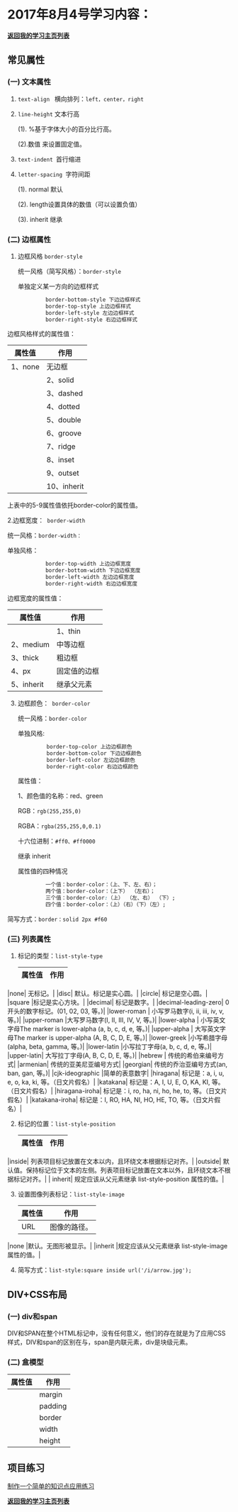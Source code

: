 # 2017年8月4号学习内容：

**[返回我的学习主页列表](https://super456.github.io/study-html-css-2017/)**

## 常见属性

### (一) 文本属性

1. `text-align ` 横向排列：`left，center，right`

2. `line-height` 文本行高

   (1). %基于字体大小的百分比行高。

   (2).数值 来设置固定值。

3. `text-indent `首行缩进

4. `letter-spacing `字符间距

   (1). normal 默认

   (2). length设置具体的数值（可以设置负值）

   (3). inherit 继承

### (二) 边框属性

1. 边框风格 `border-style`

   统一风格（简写风格）：`border-style`

   单独定义某一方向的边框样式

```css
			border-bottom-style 下边边框样式
			border-top-style 上边边框样式
			border-left-style 左边边框样式
			border-right-style 右边边框样式
```

   边框风格样式的属性值：

   |   属性值   |  作用  |
   |-----------|--------|
   |  1、none| 无边框|
    | 2、solid | 直线边框|
    | 3、dashed | 虚线边框|
    | 4、dotted |点状边框|
    | 5、double | 双线边框|
    | 6、groove| 凸槽边框|
    | 7、ridge |垄状边框|
    | 8、inset| inset边框|
    |9、outset |outset边框|
    | 10、inherit| 继承父元素|

   上表中的5-9属性值依托border-color的属性值。

2.边框宽度：` border-width`

   统一风格：`border-width：`

   单独风格：

```css
			border-top-width 上边边框宽度
			border-bottom-width 下边边框宽度
			border-left-width 左边边框宽度
			border-right-width 右边边框宽度
```

   边框宽度的属性值：

   |   属性值   |  作用  |
   |-----------|--------|
    |1、thin |细边框|
   | 2、medium |中等边框|
   | 3、thick |粗边框|
   | 4、px | 固定值的边框|
   | 5、inherit | 继承父元素|

3. 边框颜色：` border-color`

   统一风格：`border-color`

   单独风格:

   ```css
			border-top-color 上边边框颜色
			border-bottom-color 下边边框颜色
			border-left-color 左边边框颜色
			border-right-color 右边边框颜色
   ```

   属性值：

   1、颜色值的名称：red、green

   RGB：`rgb(255,255,0)`

   RGBA：`rgba(255,255,0,0.1)`

   十六位进制：`#ff0、#ff0000`

   继承 inherit

   属性值的四种情况

```css
			一个值：border-color：（上、下、左、右）；
			两个值：border-color：（上下） （左右）；
			三个值：border-color:（上） （左、右） （下）;
			四个值：border-color：（上）（右）（下）（左）;
```

   简写方式：`border：solid 2px #f60`

### (三) 列表属性

1. 标记的类型：`list-style-type`

   |   属性值   |  作用  |
   |-----------|--------|
 |none|	无标记。|
|disc|	默认。标记是实心圆。|
|circle|	标记是空心圆。|
|square	|标记是实心方块。|
|decimal|	标记是数字。|
|decimal-leading-zero|	0开头的数字标记。(01, 02, 03, 等。)|
|lower-roman  |	小写罗马数字(i, ii, iii, iv, v, 等。)|
|upper-roman	|大写罗马数字(I, II, III, IV, V, 等。)|
|lower-alpha |	小写英文字母The marker is lower-alpha (a, b, c, d, e, 等。)|
|upper-alpha |	大写英文字母The marker is upper-alpha (A, B, C, D, E, 等。)|
|lower-greek	 |小写希腊字母(alpha, beta, gamma, 等。)|
|lower-latin	|小写拉丁字母(a, b, c, d, e, 等。)|
|upper-latin|	大写拉丁字母(A, B, C, D, E, 等。)|
|hebrew	 | 传统的希伯来编号方式|
|armenian|	传统的亚美尼亚编号方式|
|georgian|	传统的乔治亚编号方式(an, ban, gan, 等。)|
|cjk-ideographic	|简单的表意数字|
|hiragana|	标记是：a, i, u, e, o, ka, ki, 等。（日文片假名）|
|katakana|	标记是：A, I, U, E, O, KA, KI, 等。（日文片假名）|
|hiragana-iroha|	标记是：i, ro, ha, ni, ho, he, to, 等。（日文片假名）|
|katakana-iroha|	标记是：I, RO, HA, NI, HO, HE, TO, 等。（日文片假名）|

2. 标记的位置：`list-style-position`

   |   属性值   |  作用  |
   |-----------|--------|
  |inside|	列表项目标记放置在文本以内，且环绕文本根据标记对齐。|
 |outside|	默认值。保持标记位于文本的左侧。列表项目标记放置在文本以外，且环绕文本不根据标记对齐。|
| inherit|	规定应该从父元素继承 list-style-position 属性的值。|

3. 设置图像列表标记：`list-style-image`

   |   属性值   |  作用  |
   |-----------|--------|
   |URL|	图像的路径。|
  |none	|默认。无图形被显示。|
   |inherit	|规定应该从父元素继承 list-style-image 属性的值。|

4. 简写方式：`list-style:square inside url('/i/arrow.jpg');`

## DIV+CSS布局

### (一) div和span

   DIV和SPAN在整个HTML标记中，没有任何意义，他们的存在就是为了应用CSS样式，DIV和span的区别在与，span是内联元素，div是块级元素。

### (二) 盒模型

   |   属性值   |  作用  |
   |-----------|--------|
    |margin  | 盒子外边距|
    |padding  | 盒子内边距|
    |border | 盒子边框宽度|
    |width  | 盒子宽度|
    |height | 盒子高度|

## 项目练习

   [制作一个简单的知识点应用练习](https://super456.github.io/study-html-css-2017/0804/text-border-list.html)

**[返回我的学习主页列表](https://super456.github.io/study-html-css-2017/)**